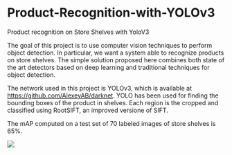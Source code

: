 # Product-Recognition-with-YOLOv3
Product recognition on Store Shelves with YoloV3


The goal of this project is to use computer vision techniques to perform object detection. In particular, we want a system able to recognize products on store shelves.
The simple solution proposed here combines both state of the art detectors based on deep learning and traditional techniques for object detection.

The network used in this project is YOLOv3, which is available at https://github.com/AlexeyAB/darknet. YOLO has been used for finding the bounding boxes of the product in shelves. Each region is the cropped and classified using RootSIFT, an improved versione of SIFT.

The mAP computed on a test set of 70 labeled images of store shelves is 65%.

![](demo.gif)
